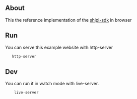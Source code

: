 ## About

This the reference implementation of the [shipl-sdk](https://github.com/shipl/shipl-sdk) in browser

## Run

You can serve this example website with http-server

```javascript
   http-server
```

## Dev

You can run it in watch mode with live-server.

```javascript
    live-server
```